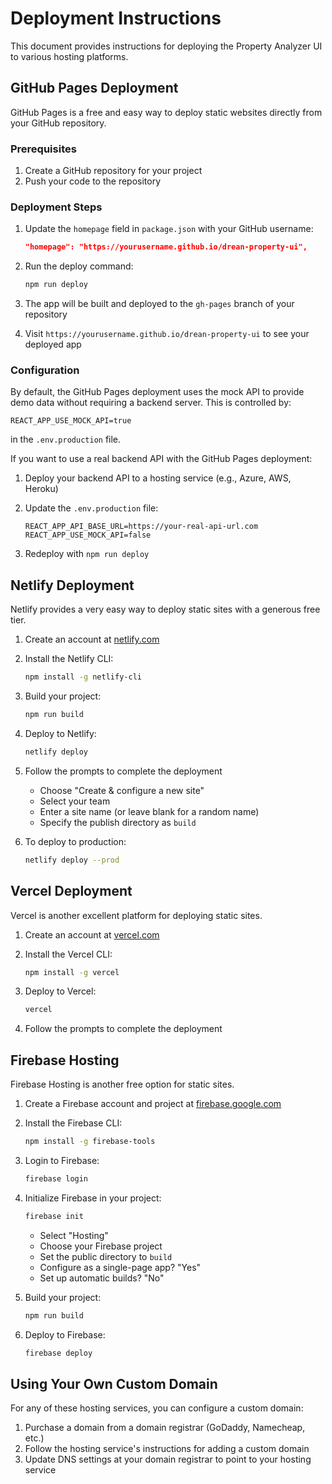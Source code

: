 # Deployment Instructions

This document provides instructions for deploying the Property Analyzer UI to various hosting platforms.

## GitHub Pages Deployment

GitHub Pages is a free and easy way to deploy static websites directly from your GitHub repository.

### Prerequisites

1. Create a GitHub repository for your project
2. Push your code to the repository

### Deployment Steps

1. Update the `homepage` field in `package.json` with your GitHub username:
   ```json
   "homepage": "https://yourusername.github.io/drean-property-ui",
   ```

2. Run the deploy command:
   ```bash
   npm run deploy
   ```

3. The app will be built and deployed to the `gh-pages` branch of your repository
4. Visit `https://yourusername.github.io/drean-property-ui` to see your deployed app

### Configuration

By default, the GitHub Pages deployment uses the mock API to provide demo data without requiring a backend server. This is controlled by:

```
REACT_APP_USE_MOCK_API=true
```

in the `.env.production` file.

If you want to use a real backend API with the GitHub Pages deployment:

1. Deploy your backend API to a hosting service (e.g., Azure, AWS, Heroku)
2. Update the `.env.production` file:
   ```
   REACT_APP_API_BASE_URL=https://your-real-api-url.com
   REACT_APP_USE_MOCK_API=false
   ```

3. Redeploy with `npm run deploy`

## Netlify Deployment

Netlify provides a very easy way to deploy static sites with a generous free tier.

1. Create an account at [netlify.com](https://www.netlify.com/)

2. Install the Netlify CLI:
   ```bash
   npm install -g netlify-cli
   ```

3. Build your project:
   ```bash
   npm run build
   ```

4. Deploy to Netlify:
   ```bash
   netlify deploy
   ```

5. Follow the prompts to complete the deployment
   - Choose "Create & configure a new site"
   - Select your team
   - Enter a site name (or leave blank for a random name)
   - Specify the publish directory as `build`

6. To deploy to production:
   ```bash
   netlify deploy --prod
   ```

## Vercel Deployment

Vercel is another excellent platform for deploying static sites.

1. Create an account at [vercel.com](https://vercel.com/)

2. Install the Vercel CLI:
   ```bash
   npm install -g vercel
   ```

3. Deploy to Vercel:
   ```bash
   vercel
   ```

4. Follow the prompts to complete the deployment

## Firebase Hosting

Firebase Hosting is another free option for static sites.

1. Create a Firebase account and project at [firebase.google.com](https://firebase.google.com/)

2. Install the Firebase CLI:
   ```bash
   npm install -g firebase-tools
   ```

3. Login to Firebase:
   ```bash
   firebase login
   ```

4. Initialize Firebase in your project:
   ```bash
   firebase init
   ```
   - Select "Hosting"
   - Choose your Firebase project
   - Set the public directory to `build`
   - Configure as a single-page app? "Yes"
   - Set up automatic builds? "No"

5. Build your project:
   ```bash
   npm run build
   ```

6. Deploy to Firebase:
   ```bash
   firebase deploy
   ```

## Using Your Own Custom Domain

For any of these hosting services, you can configure a custom domain:

1. Purchase a domain from a domain registrar (GoDaddy, Namecheap, etc.)
2. Follow the hosting service's instructions for adding a custom domain
3. Update DNS settings at your domain registrar to point to your hosting service 